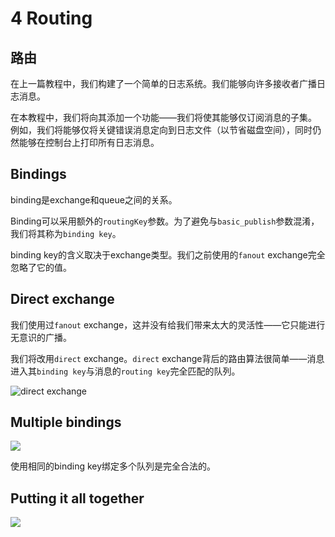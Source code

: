 # 4 Routing


## 路由
在上一篇教程中，我们构建了一个简单的日志系统。我们能够向许多接收者广播日志消息。

在本教程中，我们将向其添加一个功能——我们将使其能够仅订阅消息的子集。
例如，我们将能够仅将关键错误消息定向到日志文件（以节省磁盘空间），同时仍然能够在控制台上打印所有日志消息。


## Bindings
binding是exchange和queue之间的关系。

Binding可以采用额外的`routingKey`参数。为了避免与`basic_publish`参数混淆，我们将其称为`binding key`。

binding key的含义取决于exchange类型。我们之前使用的`fanout` exchange完全忽略了它的值。


## Direct exchange
我们使用过`fanout` exchange，这并没有给我们带来太大的灵活性——它只能进行无意识的广播。

我们将改用`direct` exchange。`direct` exchange背后的路由算法很简单——消息进入其`binding key`与消息的`routing key`完全匹配的队列。

![direct exchange](https://rabbitmq.com/img/tutorials/direct-exchange.png)


## Multiple bindings
![](https://rabbitmq.com/img/tutorials/direct-exchange-multiple.png)

使用相同的binding key绑定多个队列是完全合法的。


## Putting it all together
![](https://rabbitmq.com/img/tutorials/python-four.png)
